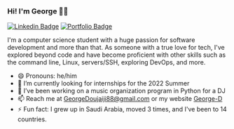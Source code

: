 ### Hi! I'm George 👨‍💻

[![Linkedin Badge](https://img.shields.io/badge/-LinkedIn-0e76a8?style=flat-square&logo=Linkedin&logoColor=white)](https://www.linkedin.com/in/george-doujaiji/)
[![Portfolio Badge](https://img.shields.io/badge/George%20D-Portfolio-black)](https://georged88.github.io/GeorgeD-Portfolio/)

I'm a computer science student with a huge passion for software development and more than that. As someone with a true love for tech, I've explored beyond code and have become proficient with other skills such as the command line, Linux, servers/SSH, exploring DevOps, and more.

- 😄 Pronouns: he/him
- 🔭 I’m currently looking for internships for the 2022 Summer
- 🌱 I’ve been working on a music organization program in Python for a DJ
- 📫 Reach me at [GeorgeDoujaiji88@gmail.com](mailto:GeorgeDoujaiji88@gmail.com) or my website [George-D](https://georged88.github.io/GeorgeD-Portfolio/)
- ⚡ Fun fact: I grew up in Saudi Arabia, moved 3 times, and I've been to 14 countries.
